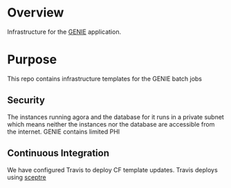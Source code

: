 # Overview
Infrastructure for the [GENIE](https://github.com/Sage-Bionetworks/Genie)
application.


# Purpose
This repo contains infrastructure templates for the GENIE batch jobs


## Security
The instances running agora and the database for it runs in a private
subnet which means neither the instances nor the database are accessible
from the internet.  GENIE contains limited PHI


## Continuous Integration
We have configured Travis to deploy CF template updates.  Travis deploys using
[sceptre](https://sceptre.cloudreach.com/latest/about.html)

